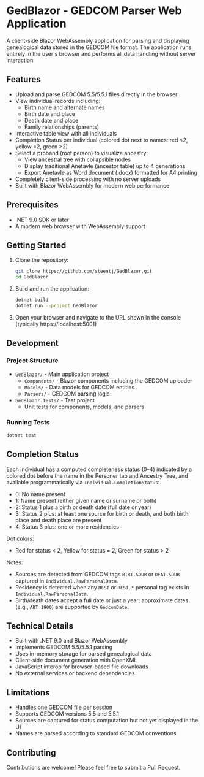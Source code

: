 # GedBlazor - GEDCOM Parser Web Application

A client-side Blazor WebAssembly application for parsing and displaying genealogical data stored in the GEDCOM file format. The application runs entirely in the user's browser and performs all data handling without server interaction.

## Features

- Upload and parse GEDCOM 5.5/5.5.1 files directly in the browser
- View individual records including:
  - Birth name and alternate names
  - Birth date and place
  - Death date and place
  - Family relationships (parents)
- Interactive table view with all individuals
- Completion Status per individual (colored dot next to names: red <2, yellow =2, green >2)
- Select a proband (root person) to visualize ancestry:
  - View ancestral tree with collapsible nodes
  - Display traditional Anetavle (ancestor table) up to 4 generations
  - Export Anetavle as Word document (.docx) formatted for A4 printing
- Completely client-side processing with no server uploads
- Built with Blazor WebAssembly for modern web performance

## Prerequisites

- .NET 9.0 SDK or later
- A modern web browser with WebAssembly support

## Getting Started

1. Clone the repository:
   ```bash
   git clone https://github.com/steentj/GedBlazor.git
   cd GedBlazor
   ```

2. Build and run the application:
   ```bash
   dotnet build
   dotnet run --project GedBlazor
   ```

3. Open your browser and navigate to the URL shown in the console (typically https://localhost:5001)

## Development

### Project Structure

- `GedBlazor/` - Main application project
  - `Components/` - Blazor components including the GEDCOM uploader
  - `Models/` - Data models for GEDCOM entities
  - `Parsers/` - GEDCOM parsing logic
- `GedBlazor.Tests/` - Test project
  - Unit tests for components, models, and parsers

### Running Tests

```bash
dotnet test
```

## Completion Status

Each individual has a computed completeness status (0–4) indicated by a colored dot before the name in the Personer tab and Ancestry Tree, and available programmatically via `Individual.CompletionStatus`:

- 0: No name present
- 1: Name present (either given name or surname or both)
- 2: Status 1 plus a birth or death date (full date or year)
- 3: Status 2 plus: at least one source for birth or death, and both birth place and death place are present
- 4: Status 3 plus: one or more residencies

Dot colors:
- Red for status < 2, Yellow for status = 2, Green for status > 2

Notes:
- Sources are detected from GEDCOM tags `BIRT.SOUR` or `DEAT.SOUR` captured in `Individual.RawPersonalData`.
- Residency is detected when any `RESI` or `RESI.*` personal tag exists in `Individual.RawPersonalData`.
- Birth/death dates accept a full date or just a year; approximate dates (e.g., `ABT 1900`) are supported by `GedcomDate`.

## Technical Details

- Built with .NET 9.0 and Blazor WebAssembly
- Implements GEDCOM 5.5/5.5.1 parsing
- Uses in-memory storage for parsed genealogical data
- Client-side document generation with OpenXML
- JavaScript interop for browser-based file downloads
- No external services or backend dependencies

## Limitations

- Handles one GEDCOM file per session
- Supports GEDCOM versions 5.5 and 5.5.1
- Sources are captured for status computation but not yet displayed in the UI
- Names are parsed according to standard GEDCOM conventions

## Contributing

Contributions are welcome! Please feel free to submit a Pull Request.
